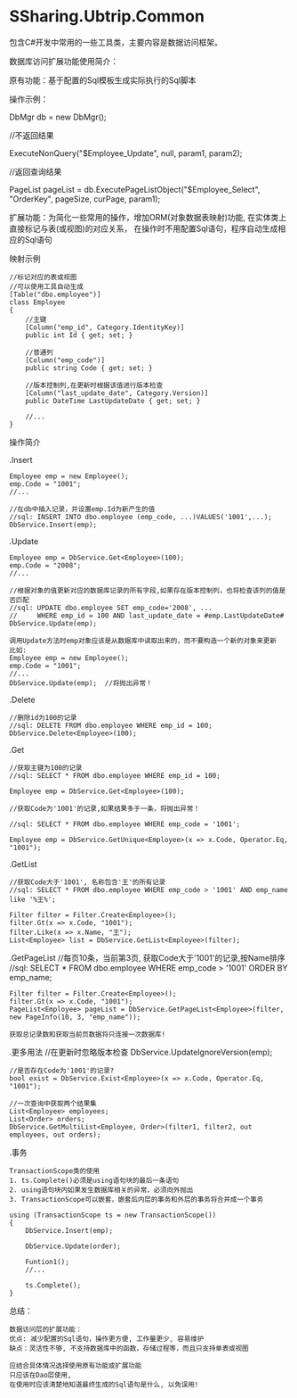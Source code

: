 # SSharing.Ubtrip.Common
包含C#开发中常用的一些工具类，主要内容是数据访问框架。

数据库访问扩展功能使用简介：

原有功能：基于配置的Sql模板生成实际执行的Sql脚本

操作示例：

DbMgr db = new DbMgr();

//不返回结果

ExecuteNonQuery("$Employee_Update", null, param1, param2);

//返回查询结果

PageList<Employee> pageList = 
    db.ExecutePageListObject<Employee>("$Employee_Select", "OrderKey", pageSize, curPage, param1);

扩展功能：为简化一些常用的操作，增加ORM(对象数据表映射)功能, 在实体类上直接标记与表(或视图)的对应关系，
         在操作时不用配置Sql语句，程序自动生成相应的Sql语句

映射示例
 
    //标记对应的表或视图
    //可以使用工具自动生成
    [Table("dbo.employee")] 
    class Employee
    {
        //主键
        [Column("emp_id", Category.IdentityKey)]
        public int Id { get; set; }

        //普通列
        [Column("emp_code")]
        public string Code { get; set; }
                
        //版本控制列,在更新时根据该值进行版本检查
        [Column("last_update_date", Category.Version)]				
        public DateTime LastUpdateDate { get; set; }

        //...
    }

操作简介

.Insert

    Employee emp = new Employee();
    emp.Code = "1001";
    //...

    //在db中插入记录，并设置emp.Id为新产生的值
    //sql: INSERT INTO dbo.employee (emp_code, ...)VALUES('1001',...);
    DbService.Insert(emp);

.Update

    Employee emp = DbService.Get<Employee>(100);
    emp.Code = "2008";
    //...

    //根据对象的值更新对应的数据库记录的所有字段,如果存在版本控制列，也将检查该列的值是否匹配
    //sql: UPDATE dbo.employee SET emp_code='2008', ... 
    //     WHERE emp_id = 100 AND last_update_date = #emp.LastUpdateDate#
    DbService.Update(emp);

    调用Update方法时emp对象应该是从数据库中读取出来的，而不要构造一个新的对象来更新
    比如:
    Employee emp = new Employee();
    emp.Code = "1001";
    //...
    DbService.Update(emp);  //将抛出异常！

.Delete

    //删除id为100的记录
    //sql: DELETE FROM dbo.employee WHERE emp_id = 100;
    DbService.Delete<Employee>(100);

.Get

    //获取主键为100的记录
    //sql: SELECT * FROM dbo.employee WHERE emp_id = 100;

    Employee emp = DbService.Get<Employee>(100);

    //获取Code为'1001'的记录,如果结果多于一条，将抛出异常！

    //sql: SELECT * FROM dbo.employee WHERE emp_code = '1001';

    Employee emp = DbService.GetUnique<Employee>(x => x.Code, Operator.Eq, "1001");

.GetList

    //获取Code大于'1001', 名称包含'王'的所有记录
    //sql: SELECT * FROM dbo.employee WHERE emp_code > '1001' AND emp_name like '%王%';

    Filter filter = Filter.Create<Employee>();
    filter.Gt(x => x.Code, "1001");
    filter.Like(x => x.Name, "王");
    List<Employee> list = DbService.GetList<Employee>(filter);

.GetPageList
    //每页10条，当前第3页, 获取Code大于'1001'的记录,按Name排序
    //sql: SELECT * FROM dbo.employee WHERE emp_code > '1001' ORDER BY emp_name;

    Filter filter = Filter.Create<Employee>();
    filter.Gt(x => x.Code, "1001");
    PageList<Employee> pageList = DbService.GetPageList<Employee>(filter, new PageInfo(10, 3, "emp_name"));

    获取总记录数和获取当前页数据将只连接一次数据库!

.更多用法
    //在更新时忽略版本检查
    DbService.UpdateIgnoreVersion(emp);

    //是否存在Code为'1001'的记录?
    bool exist = DbService.Exist<Employee>(x => x.Code, Operator.Eq, "1001");

    //一次查询中获取两个结果集
    List<Employee> employees;
    List<Order> orders;
    DbService.GetMultiList<Employee, Order>(filter1, filter2, out employees, out orders);

.事务

    TransactionScope类的使用
    1. ts.Complete()必须是using语句块的最后一条语句
    2. using语句块内如果发生数据库相关的异常，必须向外抛出
    3. TransactionScope可以嵌套，嵌套后内层的事务和外层的事务将合并成一个事务

    using (TransactionScope ts = new TransactionScope())
    {
        DbService.Insert(emp);

        DbService.Update(order);

        Funtion1();
        //...
        
        ts.Complete();
    }

总结：

    数据访问层的扩展功能：
    优点: 减少配置的Sql语句，操作更方便, 工作量更少, 容易维护
    缺点：灵活性不够, 不支持数据库中的函数，存储过程等，而且只支持单表或视图

    应结合具体情况选择使用原有功能或扩展功能
    只应该在Dao层使用,
    在使用时应该清楚地知道最终生成的Sql语句是什么, 以免误用!

